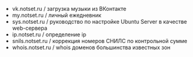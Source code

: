 * vk.notset.ru / загрузка музыки из ВКонтакте  
* my.notset.ru / личный ежедневник
* sys.notset.ru / руководство по настройке Ubuntu Server в качестве web-сервера
* ip.notset.ru / определение ip
* snils.notset.ru / коррекция номеров СНИЛС по контрольной сумме
* whois.notset.ru / whois доменов большинства известных зон

